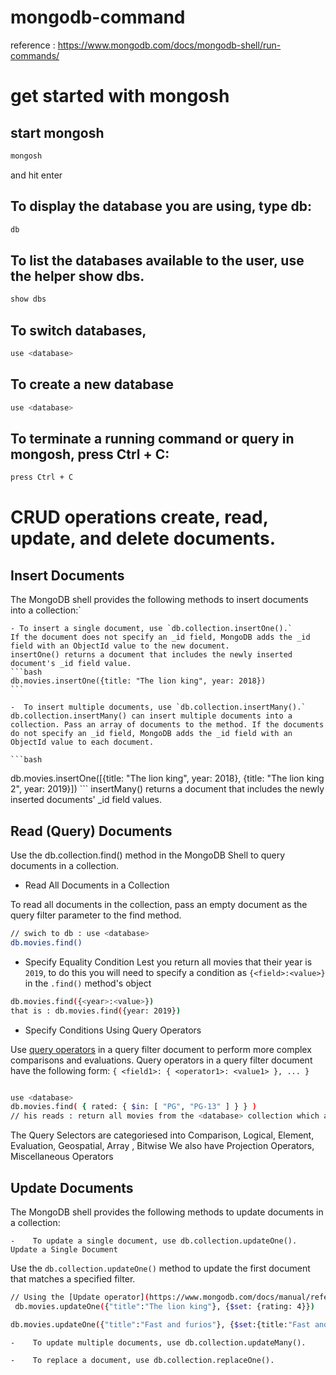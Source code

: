 # mongodb-command
reference : https://www.mongodb.com/docs/mongodb-shell/run-commands/

# get started with  mongosh

## start mongosh
```bash
mongosh
```
and hit enter
## To display the database you are using, type db:

```bash
db
```

## To list the databases available to the user, use the helper show dbs.

```bash
show dbs
```

## To switch databases,
```bash
use <database>
```

## To create a new database

```bash
use <database>
```
## To terminate a running command or query in mongosh, press Ctrl + C:
```bash
press Ctrl + C
```

# CRUD operations create, read, update, and delete documents.
## Insert Documents

The MongoDB shell provides the following methods to insert documents into a collection:`

    - To insert a single document, use `db.collection.insertOne().`
    If the document does not specify an _id field, MongoDB adds the _id field with an ObjectId value to the new document.
    insertOne() returns a document that includes the newly inserted document's _id field value.
    ```bash
    db.movies.insertOne({title: "The lion king", year: 2018})
    ```

    -  To insert multiple documents, use `db.collection.insertMany().`
    db.collection.insertMany() can insert multiple documents into a collection. Pass an array of documents to the method. If the documents do not specify an _id field, MongoDB adds the _id field with an ObjectId value to each document.

    ```bash
 db.movies.insertOne([{title: "The lion king", year: 2018}, {title: "The lion king 2", year: 2019}])
    ```
    insertMany() returns a document that includes the newly inserted documents' _id field values.

## Read (Query) Documents
Use the db.collection.find() method in the MongoDB Shell to query documents in a collection.
-  Read All Documents in a Collection

To read all documents in the collection, pass an empty document as the query filter parameter to the find method.
```bash
// swich to db : use <database>
db.movies.find()
```

-    Specify Equality Condition
  Lest you return all movies that their year is `2019`, to do this you will need to specify a condition as `{<field>:<value>}` in the `.find()` method's object

```bash
db.movies.find({<year>:<value>})
that is : db.movies.find({year: 2019})
```

-    Specify Conditions Using Query Operators

Use [query operators](https://www.mongodb.com/docs/manual/reference/operator/query/#query-selectors) in a query filter document to perform more complex comparisons and evaluations. Query operators in a query filter document have the following form:
`{ <field1>: { <operator1>: <value1> }, ... }`
```bash

use <database>
db.movies.find( { rated: { $in: [ "PG", "PG-13" ] } } )
// his reads : return all movies from the <database> collection which are either `rated` `PG or PG-13`
```
The  Query Selectors are categoriesed into Comparison, Logical, Element, Evaluation, Geospatial, Array , Bitwise
We also have Projection Operators, Miscellaneous Operators

## Update Documents
The MongoDB shell provides the following methods to update documents in a collection:

    -    To update a single document, use db.collection.updateOne().
    Update a Single Document
Use the `db.collection.updateOne()` method to update the first document that matches a specified filter.
```bash
// Using the [Update operator](https://www.mongodb.com/docs/manual/reference/operator/update/). $set add the filed if it is noit there if it is there it will update the vslue
 db.movies.updateOne({"title":"The lion king"}, {$set: {rating: 4}})
```
```bash
db.movies.updateOne({"title":"Fast and furios"}, {$set:{title:"Fast and furious"}})
```
    -    To update multiple documents, use db.collection.updateMany().

    -    To replace a document, use db.collection.replaceOne().
